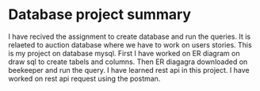 # Database project summary
I have recived the assignment to create database and run the queries. It is relaeted to auction database where we have to work on users stories.
This is my project on database mysql.
First I have worked on ER diagram on draw sql to create tabels and columns.
Then ER diagagra downloaded on beekeeper and run the query.
I have learned rest api in this project.
I have worked on rest api request using the postman.
